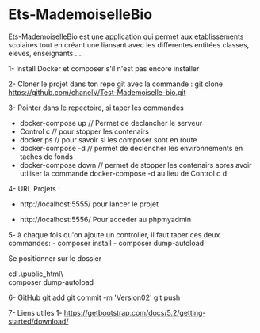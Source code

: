 # Ets-MademoiselleBio
Ets-MademoiselleBio est une application qui permet aux etablissements scolaires tout en créant une liansant avec les differentes entitées classes, eleves, enseignants ....

1- Install Docker et composer s'il n'est pas encore installer

2- Cloner le projet dans ton repo  git avec la commande  : git clone https://github.com/chanelV/Test-Mademoiselle-bio.git

3- Pointer dans le repectoire, si taper les commandes 
   * docker-compose up // Permet de declancher le serveur 
   * Control c // pour stopper les contenairs 
   * docker ps // pour savoir si les composer sont en route 
   * docker-compose -d // permet de declencher les environnements en taches de fonds
   * docker-compose down  // permet de stopper les contenairs apres avoir utiliser la commande docker-compose -d au lieu de Control c d

4- URL Projets : 
   * http://localhost:5555/   pour lancer le projet

   * http://localhost:5556/  Pour acceder au phpmyadmin 


   

5- à chaque fois qu'on ajoute un controller, il faut taper ces deux commandes:
    - composer install
    - composer dump-autoload
 
Se positionner sur le dossier 

   cd .\public_html\  
   composer dump-autoload

   
6- GitHub
   git add
   git commit -m 'Version02'
   git push

7- Liens utiles
   1- https://getbootstrap.com/docs/5.2/getting-started/download/
